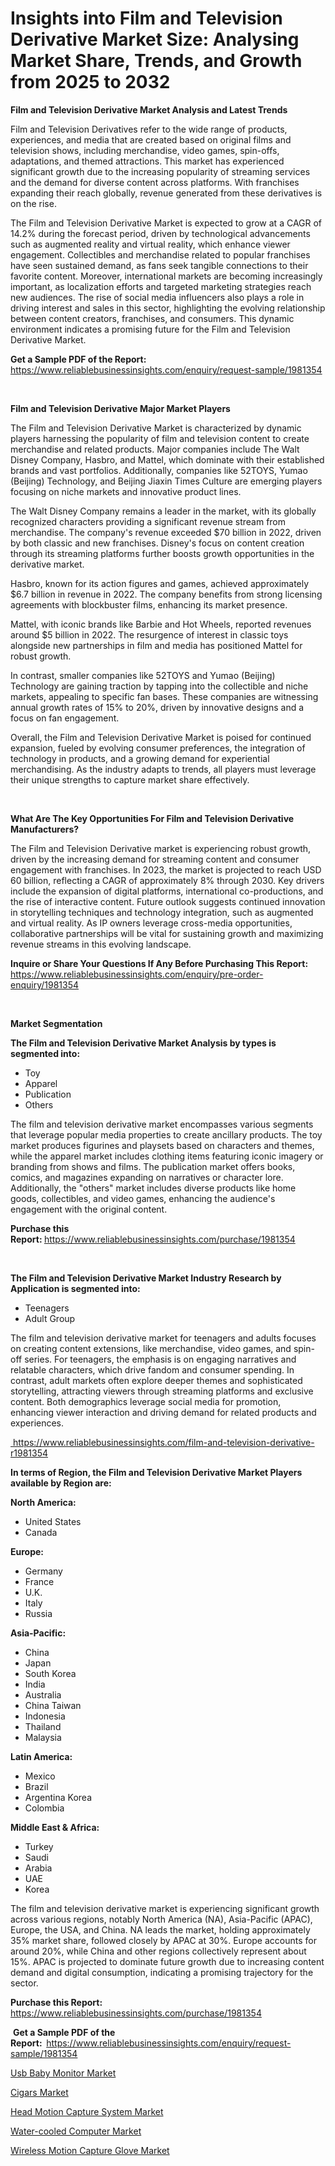 <p><h1>Insights into Film and Television Derivative Market Size: Analysing Market Share, Trends, and Growth from 2025 to 2032</h1></p><p><strong>Film and Television Derivative Market Analysis and Latest Trends</strong></p>
<p><p>Film and Television Derivatives refer to the wide range of products, experiences, and media that are created based on original films and television shows, including merchandise, video games, spin-offs, adaptations, and themed attractions. This market has experienced significant growth due to the increasing popularity of streaming services and the demand for diverse content across platforms. With franchises expanding their reach globally, revenue generated from these derivatives is on the rise.</p><p>The Film and Television Derivative Market is expected to grow at a CAGR of 14.2% during the forecast period, driven by technological advancements such as augmented reality and virtual reality, which enhance viewer engagement. Collectibles and merchandise related to popular franchises have seen sustained demand, as fans seek tangible connections to their favorite content. Moreover, international markets are becoming increasingly important, as localization efforts and targeted marketing strategies reach new audiences. The rise of social media influencers also plays a role in driving interest and sales in this sector, highlighting the evolving relationship between content creators, franchises, and consumers. This dynamic environment indicates a promising future for the Film and Television Derivative Market.</p></p>
<p><strong>Get a Sample PDF of the Report:&nbsp;</strong> <a href="https://www.reliablebusinessinsights.com/enquiry/request-sample/1981354?utm_campaign=62&utm_medium=2&utm_source=Github&utm_content=ia&utm_term=10022025&utm_id=film-and-television-derivative">https://www.reliablebusinessinsights.com/enquiry/request-sample/1981354</a></p>
<p>&nbsp;</p>
<p><strong>Film and Television Derivative Major Market Players</strong></p>
<p><p>The Film and Television Derivative Market is characterized by dynamic players harnessing the popularity of film and television content to create merchandise and related products. Major companies include The Walt Disney Company, Hasbro, and Mattel, which dominate with their established brands and vast portfolios. Additionally, companies like 52TOYS, Yumao (Beijing) Technology, and Beijing Jiaxin Times Culture are emerging players focusing on niche markets and innovative product lines.</p><p>The Walt Disney Company remains a leader in the market, with its globally recognized characters providing a significant revenue stream from merchandise. The company's revenue exceeded $70 billion in 2022, driven by both classic and new franchises. Disney's focus on content creation through its streaming platforms further boosts growth opportunities in the derivative market.</p><p>Hasbro, known for its action figures and games, achieved approximately $6.7 billion in revenue in 2022. The company benefits from strong licensing agreements with blockbuster films, enhancing its market presence.</p><p>Mattel, with iconic brands like Barbie and Hot Wheels, reported revenues around $5 billion in 2022. The resurgence of interest in classic toys alongside new partnerships in film and media has positioned Mattel for robust growth.</p><p>In contrast, smaller companies like 52TOYS and Yumao (Beijing) Technology are gaining traction by tapping into the collectible and niche markets, appealing to specific fan bases. These companies are witnessing annual growth rates of 15% to 20%, driven by innovative designs and a focus on fan engagement.</p><p>Overall, the Film and Television Derivative Market is poised for continued expansion, fueled by evolving consumer preferences, the integration of technology in products, and a growing demand for experiential merchandising. As the industry adapts to trends, all players must leverage their unique strengths to capture market share effectively.</p></p>
<p>&nbsp;</p>
<p><strong>What Are The Key Opportunities For Film and Television Derivative Manufacturers?</strong></p>
<p><p>The Film and Television Derivative market is experiencing robust growth, driven by the increasing demand for streaming content and consumer engagement with franchises. In 2023, the market is projected to reach USD 60 billion, reflecting a CAGR of approximately 8% through 2030. Key drivers include the expansion of digital platforms, international co-productions, and the rise of interactive content. Future outlook suggests continued innovation in storytelling techniques and technology integration, such as augmented and virtual reality. As IP owners leverage cross-media opportunities, collaborative partnerships will be vital for sustaining growth and maximizing revenue streams in this evolving landscape.</p></p>
<p><strong>Inquire or Share Your Questions If Any Before Purchasing This Report:</strong> <a href="https://www.reliablebusinessinsights.com/enquiry/pre-order-enquiry/1981354?utm_campaign=62&utm_medium=2&utm_source=Github&utm_content=ia&utm_term=10022025&utm_id=film-and-television-derivative">https://www.reliablebusinessinsights.com/enquiry/pre-order-enquiry/1981354</a></p>
<p>&nbsp;</p>
<p><strong>Market Segmentation</strong></p>
<p><strong>The Film and Television Derivative Market Analysis by types is segmented into:</strong></p>
<p><ul><li>Toy</li><li>Apparel</li><li>Publication</li><li>Others</li></ul></p>
<p><p>The film and television derivative market encompasses various segments that leverage popular media properties to create ancillary products. The toy market produces figurines and playsets based on characters and themes, while the apparel market includes clothing items featuring iconic imagery or branding from shows and films. The publication market offers books, comics, and magazines expanding on narratives or character lore. Additionally, the "others" market includes diverse products like home goods, collectibles, and video games, enhancing the audience's engagement with the original content.</p></p>
<p><strong>Purchase this Report:&nbsp;</strong><a href="https://www.reliablebusinessinsights.com/purchase/1981354?utm_campaign=62&utm_medium=2&utm_source=Github&utm_content=ia&utm_term=10022025&utm_id=film-and-television-derivative">https://www.reliablebusinessinsights.com/purchase/1981354</a></p>
<p>&nbsp;</p>
<p><strong>The Film and Television Derivative Market Industry Research by Application is segmented into:</strong></p>
<p><ul><li>Teenagers</li><li>Adult Group</li></ul></p>
<p><p>The film and television derivative market for teenagers and adults focuses on creating content extensions, like merchandise, video games, and spin-off series. For teenagers, the emphasis is on engaging narratives and relatable characters, which drive fandom and consumer spending. In contrast, adult markets often explore deeper themes and sophisticated storytelling, attracting viewers through streaming platforms and exclusive content. Both demographics leverage social media for promotion, enhancing viewer interaction and driving demand for related products and experiences.</p></p>
<p><a href="https://www.reliablebusinessinsights.com/film-and-television-derivative-r1981354?utm_campaign=62&utm_medium=2&utm_source=Github&utm_content=ia&utm_term=10022025&utm_id=film-and-television-derivative">&nbsp;https://www.reliablebusinessinsights.com/film-and-television-derivative-r1981354</a></p>
<p><strong>In terms of Region, the Film and Television Derivative Market Players available by Region are:</strong></p>
<p>
    <p> <strong> North America: </strong>
        <ul>
            <li>United States</li>
            <li>Canada</li>
        </ul>
        </p> 
    <p> <strong> Europe: </strong>
        <ul>
            <li>Germany</li>
            <li>France</li>
            <li>U.K.</li>
            <li>Italy</li>
            <li>Russia</li>
        </ul>
        </p> 
    <p> <strong> Asia-Pacific: </strong>
        <ul>
            <li>China</li>
            <li>Japan</li>
            <li>South Korea</li>
            <li>India</li>
            <li>Australia</li>
            <li>China Taiwan</li>
            <li>Indonesia</li>
            <li>Thailand</li>
            <li>Malaysia</li>
        </ul>
        </p> 
    <p> <strong> Latin America: </strong>
        <ul>
            <li>Mexico</li>
            <li>Brazil</li>
            <li>Argentina Korea</li>
            <li>Colombia</li>
        </ul>
        </p> 
    <p> <strong> Middle East & Africa: </strong>
        <ul>
            <li>Turkey</li>
            <li>Saudi</li>
            <li>Arabia</li>
            <li>UAE</li>
            <li>Korea</li>
        </ul>
    </p>
    </p>
<p><p>The film and television derivative market is experiencing significant growth across various regions, notably North America (NA), Asia-Pacific (APAC), Europe, the USA, and China. NA leads the market, holding approximately 35% market share, followed closely by APAC at 30%. Europe accounts for around 20%, while China and other regions collectively represent about 15%. APAC is projected to dominate future growth due to increasing content demand and digital consumption, indicating a promising trajectory for the sector.</p></p>
<p><strong>Purchase this Report: </strong><a href="https://www.reliablebusinessinsights.com/purchase/1981354?utm_campaign=62&utm_medium=2&utm_source=Github&utm_content=ia&utm_term=10022025&utm_id=film-and-television-derivative">https://www.reliablebusinessinsights.com/purchase/1981354</a></p>
<p>&nbsp;<strong>Get a Sample PDF of the Report:&nbsp;&nbsp;</strong><a href="https://www.reliablebusinessinsights.com/enquiry/request-sample/1981354?utm_campaign=62&utm_medium=2&utm_source=Github&utm_content=ia&utm_term=10022025&utm_id=film-and-television-derivative">https://www.reliablebusinessinsights.com/enquiry/request-sample/1981354</a></p>
<p><strong></strong></p>
<p><p><a href="https://github.com/rrapajecundi/Market-Research-Report-List-1/blob/main/usb-baby-monitor-market.md?utm_campaign=62&utm_medium=2&utm_source=Github&utm_content=ia&utm_term=10022025&utm_id=film-and-television-derivative">Usb Baby Monitor Market</a></p><p><a href="https://github.com/ugurgyuri/Market-Research-Report-List-1/blob/main/cigars-market.md?utm_campaign=62&utm_medium=2&utm_source=Github&utm_content=ia&utm_term=10022025&utm_id=film-and-television-derivative">Cigars Market</a></p><p><a href="https://github.com/miottaredlin79/Market-Research-Report-List-1/blob/main/head-motion-capture-system-market.md?utm_campaign=62&utm_medium=2&utm_source=Github&utm_content=ia&utm_term=10022025&utm_id=film-and-television-derivative">Head Motion Capture System Market</a></p><p><a href="https://github.com/vilolakoreni/Market-Research-Report-List-1/blob/main/water-cooled-computer-market.md?utm_campaign=62&utm_medium=2&utm_source=Github&utm_content=ia&utm_term=10022025&utm_id=film-and-television-derivative">Water-cooled Computer Market</a></p><p><a href="https://github.com/paljuhubeyde/Market-Research-Report-List-1/blob/main/wireless-motion-capture-glove-market.md?utm_campaign=62&utm_medium=2&utm_source=Github&utm_content=ia&utm_term=10022025&utm_id=film-and-television-derivative">Wireless Motion Capture Glove Market</a></p></p>